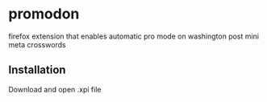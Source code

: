 # promodon
firefox extension that enables automatic pro mode on washington post mini meta crosswords

## Installation
Download and open .xpi file

